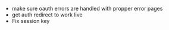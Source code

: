 - make sure oauth errors are handled with propper error pages
- get auth redirect to work live
- Fix session key
